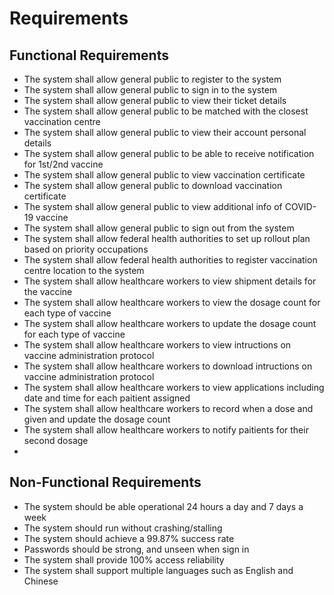 # Requirements

## Functional Requirements
- The system shall allow general public to register to the system
- The system shall allow general public to sign in to the system
- The system shall allow general public to view their ticket details 
- The system shall allow general public to be matched with the closest vaccination centre
- The system shall allow general public to view their account personal details
- The system shall allow general public to be able to receive notification for 1st/2nd vaccine
- The system shall allow general public to view vaccination certificate
- The system shall allow general public to download vaccination certificate
- The system shall allow general public to view additional info of COVID-19 vaccine
- The system shall allow general public to sign out from the system  
- The system shall allow federal health authorities to set up rollout plan based on priority occupations
- The system shall allow federal health authorities to register vaccination centre location to the system
- The system shall allow healthcare workers to view shipment details for the vaccine
- The system shall allow healthcare workers to view the dosage count for each type of vaccine
- The system shall allow healthcare workers to update the dosage count for each type of vaccine
- The system shall allow healthcare workers to view intructions on vaccine administration protocol 
- The system shall allow healthcare workers to download intructions on vaccine administration protocol 
- The system shall allow healthcare workers to view applications including date and time for each paitient assigned
- The system shall allow healthcare workers to record when a dose and given and update the dosage count
- The system shall allow healthcare workers to notify paitients for their second dosage
- 

## Non-Functional Requirements
- The system should be able operational 24 hours a day and 7 days a week
- The system should run without crashing/stalling
- The system should achieve a 99.87% success rate
- Passwords should be strong, and unseen when sign in
- The system shall provide 100% access reliability
- The system shall support multiple languages such as English and Chinese
